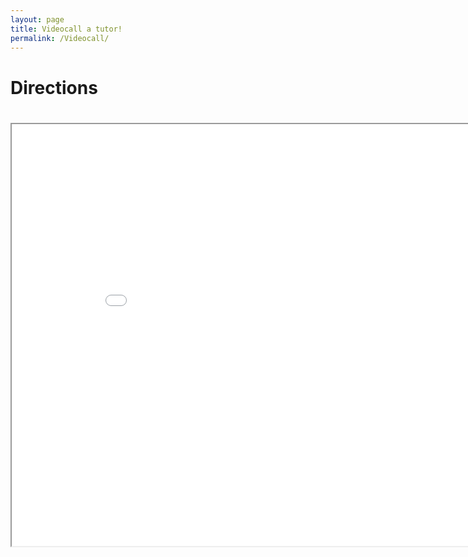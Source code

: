 ```yaml
---
layout: page
title: Videocall a tutor! 
permalink: /Videocall/
---
```


<h1> Directions <h1>
<iframe src="hangouts.google.com" width="900" height="675" class="calendar" scrolling="yes"></iframe>

